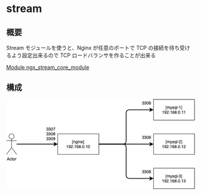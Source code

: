 # stream

## 概要

Stream モジュールを使うと、Nginx が任意のポートで TCP の接続を待ち受けるよう設定出来るので TCP ロードバランサを作ることが出来る

[Module ngx_stream_core_module](http://nginx.org/en/docs/stream/ngx_stream_core_module.html)

## 構成

![](./image.png)
